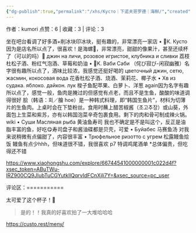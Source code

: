 ```yaml
---
{"dg-publish":true,"permalink":"/xhs/Кусто｜下诺夫哥罗德｜海鲜/","created":"2025-03-17T23:10:50.854+08:00","updated":"2025-03-17T23:10:50.854+08:00"}
---
```


作者：kumori
点赞：6   |   收藏：3   |   评论：3

坐在吧台看调了好多酒+削冰块印冰块，挺有趣的，非常漂亮一家店
• 🍹К. Кусто 因为是店名所以点了，很喜欢！是海螺🥺，非常漂亮，甜甜的像果汁，甚至还续杯了（可以的吗）🤣
джин на личи, розовое игристое, клубника и сливки 荔枝杜松子酒、粉红气泡酒、草莓和奶油
• 🍹K. Ваби Саби （侘び寂び-闲寂幽雅）名字很有趣所以点了，酒味比较浓，我感觉还挺好喝的
цветочный джин, сетю, жасмин, кокосовая вода 花香杜松子酒、烧酒、茉莉花、椰子水
• Хв из судака. яблоко. дайкон. лук 梭子鱼配苹果、白萝卜、洋葱 again因为名字有趣所以点了，感觉一般，鱼肉是腌过的但感觉有点老，而且不是生鱼，酸酸的味道调得很好
脍（韩语：회／膾 hoe）是一种韩式料理，即“韩国生鱼片”，材料为切薄片的生鱼肉。上桌时会在下垫粉丝。食用时蘸上醋苦椒酱（초고추장）或山葵，外面包上生菜和紫苏，亦有以韩国泡菜辛奇包裹食用。剩下的肉和骨可制成辣火锅。 wiki
• Суши Масляная рыба 黄油鱼寿司 我也不确定是不是叫这个，反正是油脂丰富的鱼，好吃😋寿司盘子和酱油碟都是贝壳，可爱
• Буйабес 马赛鱼汤 对我来说稍微有点偏甜了，内容很丰富
• Трюфельное ризотто с угрем 松露鳗鱼烩饭 鳗鱼有点少hhh，但味道很不错，我很喜欢
p7 特调鸡尾酒单
*总体偏贵，但吃得还不错

https://www.xiaohongshu.com/explore/66744541000000001c022d4f?xsec_token=ABuTWu-lRZ900CQ9JIubTuCGYutkllQqrvIdFCnXjli7Y=&xsec_source=pc_user

评论区：===========

太可爱了这个杯子！🐚

> 是的！！我真的好喜欢拍了一大堆哈哈哈

https://custo.rest/meny/
